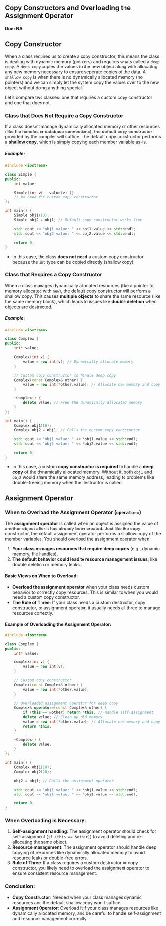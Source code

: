 ## Copy Constructors and Overloading the Assignment Operator

#### Due: NA

## Copy Constructor

When a class requires us to create a copy constructor, this means the class is dealing with dynamic memory (pointers) and requires whats called a `deep copy`. A `deep copy` copies the values to the new object along with allocating any new memory necessary to ensure seperate copies of the data. A `shallow copy` is when there is no dynamically allocated memory (no pointers) and we can simply let the system copy the values over to the new object without doing anything special.

Let’s compare two classes: one that requires a custom copy constructor and one that does not.

### Class that Does Not Require a Copy Constructor

If a class doesn’t manage dynamically allocated memory or other resources (like file handles or database connections), the default copy constructor provided by the compiler will suffice. The default copy constructor performs a **shallow copy**, which is simply copying each member variable as-is.

##### Example:

```cpp
#include <iostream>

class Simple {
public:
    int value;

    Simple(int v) : value(v) {}
    // No need for custom copy constructor
};

int main() {
    Simple obj1(10);
    Simple obj2 = obj1; // Default copy constructor works fine

    std::cout << "obj1 value: " << obj1.value << std::endl;
    std::cout << "obj2 value: " << obj2.value << std::endl;

    return 0;
}
```

- In this case, the class **does not need** a custom copy constructor because the `int` type can be copied directly (shallow copy).

### Class that Requires a Copy Constructor

When a class manages dynamically allocated resources (like a pointer to memory allocated with `new`), the default copy constructor will perform a shallow copy. This causes **multiple objects** to share the same resource (like the same memory block), which leads to issues like **double deletion** when objects are destructed.

##### Example:

```cpp
#include <iostream>

class Complex {
public:
    int* value;

    Complex(int v) {
        value = new int(v); // Dynamically allocate memory
    }

    // Custom copy constructor to handle deep copy
    Complex(const Complex& other) {
        value = new int(*other.value); // Allocate new memory and copy the value
    }

    ~Complex() {
        delete value; // Free the dynamically allocated memory
    }
};

int main() {
    Complex obj1(10);
    Complex obj2 = obj1; // Calls the custom copy constructor

    std::cout << "obj1 value: " << *obj1.value << std::endl;
    std::cout << "obj2 value: " << *obj2.value << std::endl;

    return 0;
}
```

- In this case, a custom **copy constructor is required** to handle a **deep copy** of the dynamically allocated memory. Without it, both `obj1` and `obj2` would share the same memory address, leading to problems like double-freeing memory when the destructor is called.

## Assignment Operator

### When to Overload the Assignment Operator (`operator=`)

The **assignment operator** is called when an object is assigned the value of another object after it has already been created. Just like the copy constructor, the default assignment operator performs a shallow copy of the member variables. You should overload the assignment operator when:

1. **Your class manages resources that require deep copies** (e.g., dynamic memory, file handles).
2. **The default behavior could lead to resource management issues**, like double deletion or memory leaks.

#### Basic Views on When to Overload:

- **Overload the assignment operator** when your class needs custom behavior to correctly copy resources. This is similar to when you would need a custom copy constructor.
- **The Rule of Three**: If your class needs a custom destructor, copy constructor, or assignment operator, it usually needs all three to manage resources correctly.

#### Example of Overloading the Assignment Operator:

```cpp
#include <iostream>

class Complex {
public:
    int* value;

    Complex(int v) {
        value = new int(v);
    }

    // Custom copy constructor
    Complex(const Complex& other) {
        value = new int(*other.value);
    }

    // Overloaded assignment operator for deep copy
    Complex& operator=(const Complex& other) {
        if (this == &other) return *this; // Handle self-assignment
        delete value; // Clean up old memory
        value = new int(*other.value); // Allocate new memory and copy
        return *this;
    }

    ~Complex() {
        delete value;
    }
};

int main() {
    Complex obj1(10);
    Complex obj2(20);

    obj2 = obj1; // Calls the assignment operator

    std::cout << "obj1 value: " << *obj1.value << std::endl;
    std::cout << "obj2 value: " << *obj2.value << std::endl;

    return 0;
}
```

### When Overloading is Necessary:

1. **Self-assignment handling**: The assignment operator should check for self-assignment (`if (this == &other)`) to avoid deleting and re-allocating the same object.
2. **Resource management**: The assignment operator should handle deep copying of resources like dynamically allocated memory to avoid resource leaks or double-free errors.
3. **Rule of Three**: If a class requires a custom destructor or copy constructor, you likely need to overload the assignment operator to ensure consistent resource management.

### Conclusion:

- **Copy Constructor**: Needed when your class manages dynamic resources and the default shallow copy won’t suffice.
- **Assignment Operator**: Overload it if your class manages resources like dynamically allocated memory, and be careful to handle self-assignment and resource management correctly.
